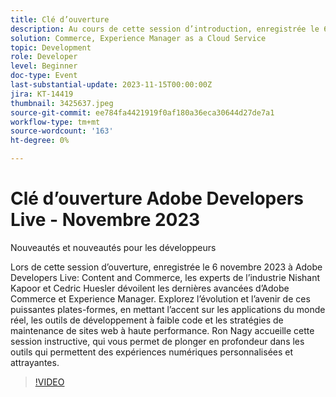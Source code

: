 ```yaml
---
title: Clé d’ouverture
description: Au cours de cette session d’introduction, enregistrée le 6 novembre 2023 à Adobe Developers Live Content and Commerce, les experts de l’industrie Nishant Kapoor et Cedric Huesler dévoilent les dernières avancées d’Adobe Commerce et Experience Manager. Explorez l’évolution et l’avenir de ces puissantes plates-formes, en mettant l’accent sur les applications du monde réel, les outils de développement à faible code et les stratégies de maintenance de sites web à haute performance. Ron Nagy accueille cette session instructive, qui vous permet de plonger en profondeur dans les outils qui permettent des expériences numériques personnalisées et attrayantes.
solution: Commerce, Experience Manager as a Cloud Service
topic: Development
role: Developer
level: Beginner
doc-type: Event
last-substantial-update: 2023-11-15T00:00:00Z
jira: KT-14419
thumbnail: 3425637.jpeg
source-git-commit: ee784fa4421919f0af180a36eca30644d27de7a1
workflow-type: tm+mt
source-wordcount: '163'
ht-degree: 0%

---
```



# Clé d’ouverture Adobe Developers Live - Novembre 2023

Nouveautés et nouveautés pour les développeurs

Lors de cette session d’ouverture, enregistrée le 6 novembre 2023 à Adobe Developers Live: Content and Commerce, les experts de l’industrie Nishant Kapoor et Cedric Huesler dévoilent les dernières avancées d’Adobe Commerce et Experience Manager. Explorez l’évolution et l’avenir de ces puissantes plates-formes, en mettant l’accent sur les applications du monde réel, les outils de développement à faible code et les stratégies de maintenance de sites web à haute performance. Ron Nagy accueille cette session instructive, qui vous permet de plonger en profondeur dans les outils qui permettent des expériences numériques personnalisées et attrayantes.

>[!VIDEO](https://video.tv.adobe.com/v/3425637/?learn=on)
